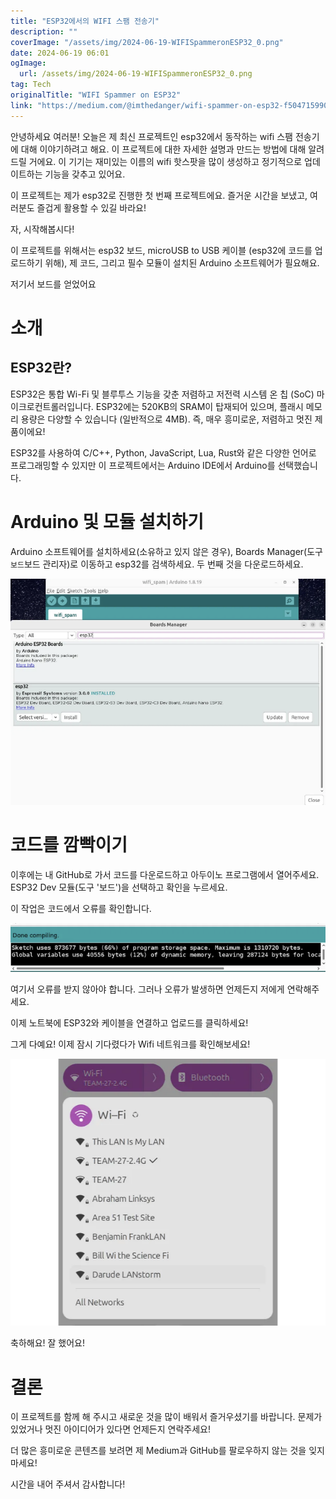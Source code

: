 ```yaml
---
title: "ESP32에서의 WIFI 스팸 전송기"
description: ""
coverImage: "/assets/img/2024-06-19-WIFISpammeronESP32_0.png"
date: 2024-06-19 06:01
ogImage: 
  url: /assets/img/2024-06-19-WIFISpammeronESP32_0.png
tag: Tech
originalTitle: "WIFI Spammer on ESP32"
link: "https://medium.com/@imthedanger/wifi-spammer-on-esp32-f50471599042"
---
```



안녕하세요 여러분! 오늘은 제 최신 프로젝트인 esp32에서 동작하는 wifi 스팸 전송기에 대해 이야기하려고 해요. 이 프로젝트에 대한 자세한 설명과 만드는 방법에 대해 알려드릴 거에요. 이 기기는 재미있는 이름의 wifi 핫스팟을 많이 생성하고 정기적으로 업데이트하는 기능을 갖추고 있어요.

이 프로젝트는 제가 esp32로 진행한 첫 번째 프로젝트에요. 즐거운 시간을 보냈고, 여러분도 즐겁게 활용할 수 있길 바라요!

자, 시작해봅시다!

이 프로젝트를 위해서는 esp32 보드, microUSB to USB 케이블 (esp32에 코드를 업로드하기 위해), 제 코드, 그리고 필수 모듈이 설치된 Arduino 소프트웨어가 필요해요.

<div class="content-ad"></div>

저기서 보드를 얻었어요

# 소개

## ESP32란?

ESP32은 통합 Wi-Fi 및 블루투스 기능을 갖춘 저렴하고 저전력 시스템 온 칩 (SoC) 마이크로컨트롤러입니다. ESP32에는 520KB의 SRAM이 탑재되어 있으며, 플래시 메모리 용량은 다양할 수 있습니다 (일반적으로 4MB). 즉, 매우 흥미로운, 저렴하고 멋진 제품이에요!

<div class="content-ad"></div>

ESP32를 사용하여 C/C++, Python, JavaScript, Lua, Rust와 같은 다양한 언어로 프로그래밍할 수 있지만 이 프로젝트에서는 Arduino IDE에서 Arduino를 선택했습니다.

# Arduino 및 모듈 설치하기

Arduino 소프트웨어를 설치하세요(소유하고 있지 않은 경우), Boards Manager(도구`보드`보드 관리자)로 이동하고 esp32를 검색하세요. 두 번째 것을 다운로드하세요.

![이미지](/assets/img/2024-06-19-WIFISpammeronESP32_0.png)

<div class="content-ad"></div>

# 코드를 깜빡이기

이후에는 내 GitHub로 가서 코드를 다운로드하고 아두이노 프로그램에서 열어주세요. ESP32 Dev 모듈(도구 '보드')을 선택하고 확인을 누르세요.

이 작업은 코드에서 오류를 확인합니다.

![이미지](/assets/img/2024-06-19-WIFISpammeronESP32_1.png)

<div class="content-ad"></div>

여기서 오류를 받지 않아야 합니다. 그러나 오류가 발생하면 언제든지 저에게 연락해주세요.

이제 노트북에 ESP32와 케이블을 연결하고 업로드를 클릭하세요!

그게 다예요! 이제 잠시 기다렸다가 Wifi 네트워크를 확인해보세요!

![이미지](/assets/img/2024-06-19-WIFISpammeronESP32_2.png)

<div class="content-ad"></div>

축하해요! 잘 했어요!

# 결론

이 프로젝트를 함께 해 주시고 새로운 것을 많이 배워서 즐거우셨기를 바랍니다. 문제가 있었거나 멋진 아이디어가 있다면 언제든지 연락주세요!

더 많은 흥미로운 콘텐츠를 보려면 제 Medium과 GitHub를 팔로우하지 않는 것을 잊지 마세요!

<div class="content-ad"></div>

시간을 내어 주셔서 감사합니다!